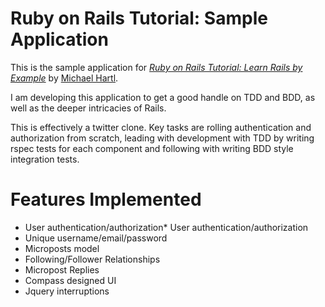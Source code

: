 # Ruby on Rails Tutorial: Sample Application #

This is the sample application for [*Ruby on Rails Tutorial: Learn Rails by Example*](http://railstutorial.org/) by [Michael Hartl](http://michaelhartl.com/).

I am developing this application to get a good handle on TDD and BDD, as well as the deeper intricacies of Rails.

This is effectively a twitter clone.  Key tasks are  rolling authentication and authorization from scratch, leading with development with TDD by writing rspec tests for each component and following with writing BDD style integration tests.

# Features Implemented #

* User authentication/authorization* User authentication/authorization 
* Unique username/email/password
* Microposts model
* Following/Follower Relationships
* Micropost Replies
* Compass designed UI
* Jquery interruptions